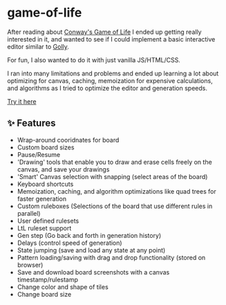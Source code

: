 # game-of-life
After reading about [Conway's Game of Life](https://en.wikipedia.org/wiki/Conway%27s_Game_of_Life) I ended up getting really interested in it, and wanted to see if I could implement a basic interactive editor similar to [Golly](https://golly.sourceforge.io/). 

For fun, I also wanted to do it with just vanilla JS/HTML/CSS.

I ran into many limitations and problems and ended up learning a lot about optimizing for canvas, caching, memoization for expensive calculations, and algorithms as I tried to optimize the editor and generation speeds.

[Try it here](osama-brimo.github.io/GOL/)

## ✨ Features
- Wrap-around cooridnates for board
- Custom board sizes
- Pause/Resume
- 'Drawing' tools that enable you to draw and erase cells freely on the canvas, and save your drawings
- 'Smart' Canvas selection with snapping (select areas of the board)
- Keyboard shortcuts
- Memoization, caching, and algorithm optimizations like quad trees for faster generation
- Custom ruleboxes (Selections of the board that use different rules in parallel)
- User defined rulesets
- LtL ruleset support
- Gen step (Go back and forth in generation history)
- Delays (control speed of generation)
- State jumping (save and load any state at any point)
- Pattern loading/saving with drag and drop functionality (stored on browser)
- Save and download board screenshots with a canvas timestamp/rulestamp
- Change color and shape of tiles
- Change board size
